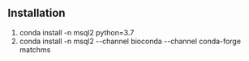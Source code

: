 ## Installation

1. conda install -n msql2 python=3.7
1. conda install -n msql2 --channel bioconda --channel conda-forge  matchms